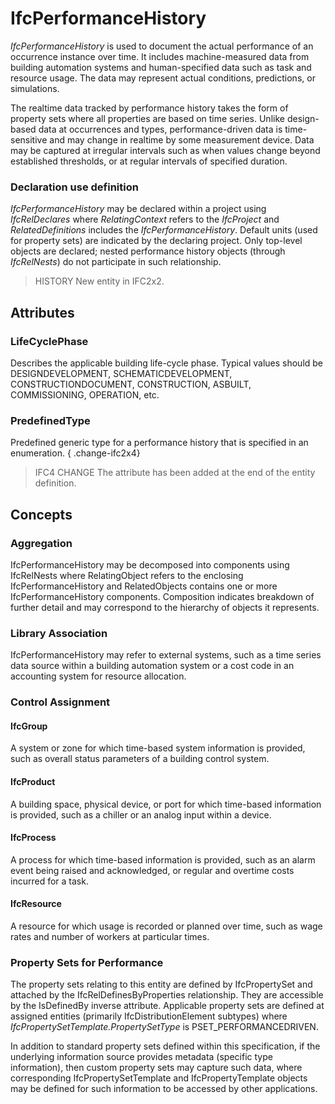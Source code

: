 # IfcPerformanceHistory

_IfcPerformanceHistory_ is used to document the actual performance of an occurrence instance over time. It includes machine-measured data from building automation systems and human-specified data such as task and resource usage. The data may represent actual conditions, predictions, or simulations.

The realtime data tracked by performance history takes the form of property sets where all properties are based on time series. Unlike design-based data at occurrences and types, performance-driven data is time-sensitive and may change in realtime by some measurement device. Data may be captured at irregular intervals such as when values change beyond established thresholds, or at regular intervals of specified duration.

### Declaration use definition
_IfcPerformanceHistory_ may be declared within a project using _IfcRelDeclares_ where _RelatingContext_ refers to the _IfcProject_ and _RelatedDefinitions_ includes the _IfcPerformanceHistory_. Default units (used for property sets) are indicated by the declaring project. Only top-level objects are declared; nested performance history objects (through _IfcRelNests_) do not participate in such relationship.

> HISTORY New entity in IFC2x2.

## Attributes

### LifeCyclePhase
Describes the applicable building life-cycle phase. Typical values should be DESIGNDEVELOPMENT, SCHEMATICDEVELOPMENT, CONSTRUCTIONDOCUMENT, CONSTRUCTION, ASBUILT, COMMISSIONING, OPERATION, etc.

### PredefinedType
Predefined generic type for a performance history that is specified in an enumeration.
{ .change-ifc2x4}
> IFC4 CHANGE The attribute has been added at the end of the entity definition.

## Concepts

### Aggregation

IfcPerformanceHistory may be decomposed into components using IfcRelNests where RelatingObject refers to the enclosing IfcPerformanceHistory and RelatedObjects contains one or more IfcPerformanceHistory components. Composition indicates breakdown of further detail and may correspond to the hierarchy of objects it represents.

### Library Association

IfcPerformanceHistory may refer to external systems, such as a time series data source within a building automation system or a cost code in an accounting system for resource allocation.

### Control Assignment



#### IfcGroup

A system or zone for which time-based system information is provided, such as overall status parameters of a building control system.

#### IfcProduct

A building space, physical device, or port for which time-based information is provided, such as a chiller or an analog input within a device.

#### IfcProcess

A process for which time-based information is provided, such as an alarm event being raised and acknowledged, or regular and overtime costs incurred for a task.

#### IfcResource

A resource for which usage is recorded or planned over time, such as wage rates and number of workers at particular times.

### Property Sets for Performance

The property sets relating to this entity are defined by IfcPropertySet and attached by the IfcRelDefinesByProperties relationship. They are accessible by the IsDefinedBy inverse attribute. Applicable property sets are defined at assigned entities (primarily IfcDistributionElement subtypes) where _IfcPropertySetTemplate.PropertySetType_ is PSET_PERFORMANCEDRIVEN.

In addition to standard property sets defined within this specification, if the underlying information source provides metadata (specific type information), then custom property sets may capture such data, where corresponding IfcPropertySetTemplate and IfcPropertyTemplate objects may be defined for such information to be accessed by other applications.

